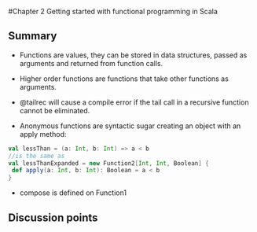 #Chapter 2
Getting started with functional programming in Scala

## Summary
- Functions are values, they can be stored in data structures, passed as arguments and returned from function calls.

- Higher order functions are functions that take other functions as arguments.

- @tailrec will cause a compile error if the tail call in a recursive function cannot be eliminated.

- Anonymous functions are syntactic sugar creating an object with an apply method:
 ```scala
val lessThan = (a: Int, b: Int) => a < b 
//is the same as
val lessThanExpanded = new Function2[Int, Int, Boolean] {
  def apply(a: Int, b: Int): Boolean = a < b
} 

 ```
- compose is defined on Function1

## Discussion points

